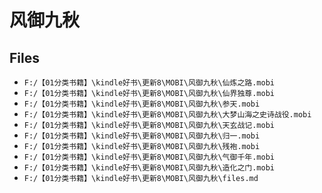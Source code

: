 # 风御九秋

## Files

- `F:/【01分类书籍】\kindle好书\更新8\MOBI\风御九秋\仙炼之路.mobi`
- `F:/【01分类书籍】\kindle好书\更新8\MOBI\风御九秋\仙界独尊.mobi`
- `F:/【01分类书籍】\kindle好书\更新8\MOBI\风御九秋\参天.mobi`
- `F:/【01分类书籍】\kindle好书\更新8\MOBI\风御九秋\大梦山海之史诗战役.mobi`
- `F:/【01分类书籍】\kindle好书\更新8\MOBI\风御九秋\天玄战记.mobi`
- `F:/【01分类书籍】\kindle好书\更新8\MOBI\风御九秋\归一.mobi`
- `F:/【01分类书籍】\kindle好书\更新8\MOBI\风御九秋\残袍.mobi`
- `F:/【01分类书籍】\kindle好书\更新8\MOBI\风御九秋\气御千年.mobi`
- `F:/【01分类书籍】\kindle好书\更新8\MOBI\风御九秋\造化之门.mobi`
- `F:/【01分类书籍】\kindle好书\更新8\MOBI\风御九秋\files.md`
